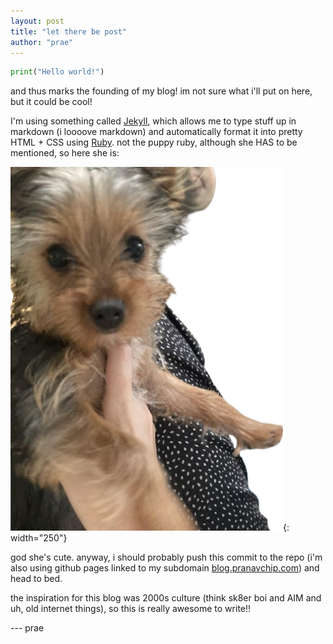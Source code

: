 ```yaml
---
layout: post
title: "let there be post"
author: "prae"
---
```


```py
print("Hello world!")
```

and thus marks the founding of my blog! im not sure what i'll put on here, but it could be cool!

I'm using something called [Jekyll](https://jekyllrb.com/), which allows me to type stuff up in markdown (i loooove markdown) and automatically format it into pretty HTML + CSS using [Ruby](https://en.wikipedia.org/wiki/Ruby_(programming_language)). not the puppy ruby, although she HAS to be mentioned, so here she is:

![ruby](/assets/posts/2025-05-19-let-there-be-post.md/ruby.png){: width="250"}

god she's cute. anyway, i should probably push this commit to the repo (i'm also using github pages linked to my subdomain [blog.pranavchip.com](blog.pranavchip.com)) and head to bed.

the inspiration for this blog was 2000s culture (think sk8er boi and AIM and uh, old internet things), so this is really awesome to write!!

--- prae